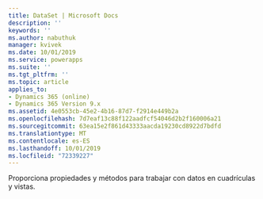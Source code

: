 ```yaml
---
title: DataSet | Microsoft Docs
description: ''
keywords: ''
ms.author: nabuthuk
manager: kvivek
ms.date: 10/01/2019
ms.service: powerapps
ms.suite: ''
ms.tgt_pltfrm: ''
ms.topic: article
applies_to:
- Dynamics 365 (online)
- Dynamics 365 Version 9.x
ms.assetid: 4e0553cb-45e2-4b16-87d7-f2914e449b2a
ms.openlocfilehash: 7d7eaf13c88f122aadfcf54046d2b2f160006a21
ms.sourcegitcommit: 63ea15e2f861d43333aacda19230cd8922d7bdfd
ms.translationtype: MT
ms.contentlocale: es-ES
ms.lasthandoff: 10/01/2019
ms.locfileid: "72339227"
---
```

Proporciona propiedades y métodos para trabajar con datos en cuadrículas y vistas.